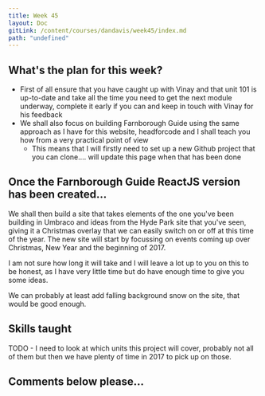 ```yaml
---
title: Week 45
layout: Doc
gitLink: /content/courses/dandavis/week45/index.md
path: "undefined"
---
```


## What's the plan for this week?

- First of all ensure that you have caught up with Vinay and that unit 101 is up-to-date and take all the time you need to get the next module underway, complete it early if you can and keep in touch with Vinay for his feedback
- We shall also focus on building Farnborough Guide using the same approach as I have for this website, headforcode and I shall teach you how from a very practical point of view
    - This means that I will firstly need to set up a new Github project that you can clone.... will update this page when that has been done

## Once the Farnborough Guide ReactJS version has been created...

We shall then build a site that takes elements of the one you've been building in Umbraco and ideas from the Hyde Park site that you've seen, giving it a Christmas overlay that we can easily switch on or off at this time of the year. The new site will start by focussing on events coming up over Christmas, New Year and the beginning of 2017. 

I am not sure how long it will take and I will leave a lot up to you on this to be honest, as I have very little time but do have enough time to give you some ideas.

We can probably at least add falling background snow on the site, that would be good enough.

## Skills taught

TODO - I need to look at which units this project will cover, probably not all of them but then we have plenty of time in 2017 to pick up on those.

## Comments below please...
